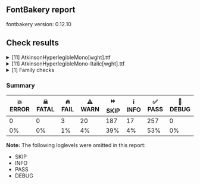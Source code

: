 ## FontBakery report

fontbakery version: 0.12.10





## Check results



<details><summary>[11] AtkinsonHyperlegibleMono[wght].ttf</summary>
<div>
<details>
    <summary>🔥 <b>FAIL</b> Combined length of family and style must not exceed 32 characters. <a href="https://fontbakery.readthedocs.io/en/stable/fontbakery/checks/googlefonts.name.html#"></a></summary>
    <div>







* 🔥 **FAIL** <p>Name ID 4 'Atkinson Hyperlegible Mono ExtraLight' exceeds 32 characters. This has been found to cause problems with the dropdown menu in old versions of Microsoft Word as well as shaping issues for some accented letters in Microsoft Word on Windows 10 and 11.</p>
 [code: nameid4-too-long]



* 🔥 **FAIL** <p>Variable font instance name 'Atkinson Hyperlegible Mono ExtraLight ExtraLight' formed by space-separated concatenation of font family name (nameID 1) and instance subfamily nameID 257 exceeds 32 characters.</p>
<p>This has been found to cause shaping issues for some accented letters in Microsoft Word on Windows 10 and 11.</p>
 [code: instance-too-long]



* 🔥 **FAIL** <p>Variable font instance name 'Atkinson Hyperlegible Mono ExtraLight ExtraLight' formed by space-separated concatenation of font family name (nameID 1) and instance subfamily nameID 257 exceeds 32 characters.</p>
<p>This has been found to cause shaping issues for some accented letters in Microsoft Word on Windows 10 and 11.</p>
 [code: instance-too-long]



* 🔥 **FAIL** <p>Variable font instance name 'Atkinson Hyperlegible Mono ExtraLight Light' formed by space-separated concatenation of font family name (nameID 1) and instance subfamily nameID 259 exceeds 32 characters.</p>
<p>This has been found to cause shaping issues for some accented letters in Microsoft Word on Windows 10 and 11.</p>
 [code: instance-too-long]



* 🔥 **FAIL** <p>Variable font instance name 'Atkinson Hyperlegible Mono ExtraLight Light' formed by space-separated concatenation of font family name (nameID 1) and instance subfamily nameID 259 exceeds 32 characters.</p>
<p>This has been found to cause shaping issues for some accented letters in Microsoft Word on Windows 10 and 11.</p>
 [code: instance-too-long]



* 🔥 **FAIL** <p>Variable font instance name 'Atkinson Hyperlegible Mono ExtraLight Regular' formed by space-separated concatenation of font family name (nameID 1) and instance subfamily nameID 261 exceeds 32 characters.</p>
<p>This has been found to cause shaping issues for some accented letters in Microsoft Word on Windows 10 and 11.</p>
 [code: instance-too-long]



* 🔥 **FAIL** <p>Variable font instance name 'Atkinson Hyperlegible Mono ExtraLight Regular' formed by space-separated concatenation of font family name (nameID 1) and instance subfamily nameID 261 exceeds 32 characters.</p>
<p>This has been found to cause shaping issues for some accented letters in Microsoft Word on Windows 10 and 11.</p>
 [code: instance-too-long]



* 🔥 **FAIL** <p>Variable font instance name 'Atkinson Hyperlegible Mono ExtraLight Medium' formed by space-separated concatenation of font family name (nameID 1) and instance subfamily nameID 263 exceeds 32 characters.</p>
<p>This has been found to cause shaping issues for some accented letters in Microsoft Word on Windows 10 and 11.</p>
 [code: instance-too-long]



* 🔥 **FAIL** <p>Variable font instance name 'Atkinson Hyperlegible Mono ExtraLight Medium' formed by space-separated concatenation of font family name (nameID 1) and instance subfamily nameID 263 exceeds 32 characters.</p>
<p>This has been found to cause shaping issues for some accented letters in Microsoft Word on Windows 10 and 11.</p>
 [code: instance-too-long]



* 🔥 **FAIL** <p>Variable font instance name 'Atkinson Hyperlegible Mono ExtraLight SemiBold' formed by space-separated concatenation of font family name (nameID 1) and instance subfamily nameID 265 exceeds 32 characters.</p>
<p>This has been found to cause shaping issues for some accented letters in Microsoft Word on Windows 10 and 11.</p>
 [code: instance-too-long]



* 🔥 **FAIL** <p>Variable font instance name 'Atkinson Hyperlegible Mono ExtraLight SemiBold' formed by space-separated concatenation of font family name (nameID 1) and instance subfamily nameID 265 exceeds 32 characters.</p>
<p>This has been found to cause shaping issues for some accented letters in Microsoft Word on Windows 10 and 11.</p>
 [code: instance-too-long]



* 🔥 **FAIL** <p>Variable font instance name 'Atkinson Hyperlegible Mono ExtraLight Bold' formed by space-separated concatenation of font family name (nameID 1) and instance subfamily nameID 267 exceeds 32 characters.</p>
<p>This has been found to cause shaping issues for some accented letters in Microsoft Word on Windows 10 and 11.</p>
 [code: instance-too-long]



* 🔥 **FAIL** <p>Variable font instance name 'Atkinson Hyperlegible Mono ExtraLight Bold' formed by space-separated concatenation of font family name (nameID 1) and instance subfamily nameID 267 exceeds 32 characters.</p>
<p>This has been found to cause shaping issues for some accented letters in Microsoft Word on Windows 10 and 11.</p>
 [code: instance-too-long]



* 🔥 **FAIL** <p>Variable font instance name 'Atkinson Hyperlegible Mono ExtraLight ExtraBold' formed by space-separated concatenation of font family name (nameID 1) and instance subfamily nameID 269 exceeds 32 characters.</p>
<p>This has been found to cause shaping issues for some accented letters in Microsoft Word on Windows 10 and 11.</p>
 [code: instance-too-long]



* 🔥 **FAIL** <p>Variable font instance name 'Atkinson Hyperlegible Mono ExtraLight ExtraBold' formed by space-separated concatenation of font family name (nameID 1) and instance subfamily nameID 269 exceeds 32 characters.</p>
<p>This has been found to cause shaping issues for some accented letters in Microsoft Word on Windows 10 and 11.</p>
 [code: instance-too-long]



* ⚠️ **WARN** <p>Name ID 6 'AtkinsonHyperlegibleMono-ExtraLight' exceeds 27 characters. This has been found to cause problems with PostScript printers, especially on Mac platforms.</p>
 [code: nameid6-too-long]



</div>
</details>

<details>
    <summary>⚠️ <b>WARN</b> Checking correctness of monospaced metadata. <a href="https://fontbakery.readthedocs.io/en/stable/fontbakery/checks/opentype.name.html#"></a></summary>
    <div>







* ⚠️ **WARN** <p>The OpenType spec recommends at <a href="https://learn.microsoft.com/en-us/typography/opentype/spec/recom#hhea-table">https://learn.microsoft.com/en-us/typography/opentype/spec/recom#hhea-table</a> that hhea.numberOfHMetrics be set to 3 but this font has 350 instead.
Please read <a href="https://github.com/fonttools/fonttools/issues/3014">https://github.com/fonttools/fonttools/issues/3014</a> to decide whether this makes sense for your font.</p>
 [code: bad-numberOfHMetrics]



</div>
</details>

<details>
    <summary>⚠️ <b>WARN</b> Check accent of Lcaron, dcaron, lcaron, tcaron <a href="https://fontbakery.readthedocs.io/en/stable/fontbakery/checks/universal.html#"></a></summary>
    <div>









* ⚠️ **WARN** <p>dcaron is decomposed and therefore could not be checked. Please check manually.</p>
 [code: decomposed-outline]



</div>
</details>

<details>
    <summary>⚠️ <b>WARN</b> Check font contains no unreachable glyphs <a href="https://fontbakery.readthedocs.io/en/stable/fontbakery/checks/universal.glyphset.html#"></a></summary>
    <div>







* ⚠️ **WARN** <p>The following glyphs could not be reached by codepoint or substitution rules:</p>
<pre><code>- uni0328.alt
</code></pre>
 [code: unreachable-glyphs]



</div>
</details>

<details>
    <summary>⚠️ <b>WARN</b> Validate size, and resolution of article images, and ensure article page has minimum length and includes visual assets. <a href="https://fontbakery.readthedocs.io/en/stable/fontbakery/checks/googlefonts.article.html#"></a></summary>
    <div>







* ⚠️ **WARN** <p>Family metadata at fonts/variable does not have an article.</p>
 [code: lacks-article]



</div>
</details>

<details>
    <summary>⚠️ <b>WARN</b> Check for codepoints not covered by METADATA subsets. <a href="https://fontbakery.readthedocs.io/en/stable/fontbakery/checks/googlefonts.subsets.html#"></a></summary>
    <div>







* ⚠️ **WARN** <p>The following codepoints supported by the font are not covered by
any subsets defined in the font's metadata file, and will never
be served. You can solve this by either manually adding additional
subset declarations to METADATA.pb, or by editing the glyphset
definitions.</p>
<ul>
<li>U+02D8 BREVE: try adding one of: canadian-aboriginal, yi</li>
<li>U+02D9 DOT ABOVE: try adding one of: canadian-aboriginal, yi</li>
<li>U+02DB OGONEK: try adding one of: canadian-aboriginal, yi</li>
<li>U+0302 COMBINING CIRCUMFLEX ACCENT: try adding one of: coptic, tifinagh, cherokee, math</li>
<li>U+0306 COMBINING BREVE: try adding one of: old-permic, tifinagh</li>
<li>U+0307 COMBINING DOT ABOVE: try adding one of: duployan, syriac, old-permic, coptic, math, hebrew, canadian-aboriginal, todhri, malayalam, tai-le, tifinagh</li>
<li>U+030A COMBINING RING ABOVE: try adding one of: duployan, syriac</li>
<li>U+030B COMBINING DOUBLE ACUTE ACCENT: try adding one of: osage, cherokee</li>
<li>U+030C COMBINING CARON: try adding one of: tai-le, cherokee</li>
<li>U+0326 COMBINING COMMA BELOW: try adding math</li>
<li>U+0327 COMBINING CEDILLA: try adding math</li>
<li>U+0328 COMBINING OGONEK: not included in any glyphset definition</li>
<li>U+0394 GREEK CAPITAL LETTER DELTA: try adding one of: elbasan, math, greek</li>
<li>U+03A9 GREEK CAPITAL LETTER OMEGA: try adding one of: elbasan, math, greek</li>
<li>U+03BC GREEK SMALL LETTER MU: try adding one of: math, greek</li>
<li>U+03C0 GREEK SMALL LETTER PI: try adding one of: yi, math, greek</li>
<li>U+2021 DOUBLE DAGGER: try adding adlam</li>
<li>U+2030 PER MILLE SIGN: try adding adlam</li>
<li>U+212E ESTIMATED SYMBOL: try adding math</li>
<li>U+2202 PARTIAL DIFFERENTIAL: try adding math</li>
<li>U+220F N-ARY PRODUCT: try adding math</li>
<li>U+2211 N-ARY SUMMATION: try adding math</li>
<li>U+2219 BULLET OPERATOR: try adding one of: tai-tham, symbols, yi, math</li>
<li>U+221A SQUARE ROOT: try adding math</li>
<li>U+221E INFINITY: try adding math</li>
<li>U+222B INTEGRAL: try adding math</li>
<li>U+2248 ALMOST EQUAL TO: try adding math</li>
<li>U+2260 NOT EQUAL TO: try adding math</li>
<li>U+2264 LESS-THAN OR EQUAL TO: try adding math</li>
<li>U+2265 GREATER-THAN OR EQUAL TO: try adding math</li>
<li>U+25CA LOZENGE: try adding one of: symbols, math</li>
<li>U+266A EIGHTH NOTE: try adding one of: symbols, music</li>
</ul>
<p>Or you can add the above codepoints to one of the subsets supported by the font: <code>latin</code>, <code>latin-ext</code></p>
 [code: unreachable-subsetting]



</div>
</details>

<details>
    <summary>⚠️ <b>WARN</b> Ensure dotted circle glyph is present and can attach marks. <a href="https://fontbakery.readthedocs.io/en/stable/fontbakery/checks/shaping.html#"></a></summary>
    <div>







* ⚠️ **WARN** <p>No dotted circle glyph present</p>
 [code: missing-dotted-circle]



</div>
</details>

<details>
    <summary>⚠️ <b>WARN</b> Ensure soft_dotted characters lose their dot when combined with marks that replace the dot. <a href="https://fontbakery.readthedocs.io/en/stable/fontbakery/checks/shaping.html#"></a></summary>
    <div>







* ⚠️ **WARN** <p>The dot of soft dotted characters used in orthographies <em>must</em> disappear in the following strings: į̀ į́ į̂ į̃ į̄ į̌</p>
<p>The dot of soft dotted characters <em>should</em> disappear in other cases, for example: į̆ į̇ į̈ į̊ į̋ į̦̀ į̦́ į̦̂ į̦̃ į̦̄ į̦̆ į̦̇ į̦̈ į̦̊ į̦̋ į̦̌ į̧̀ į̧́ į̧̂ į̧̃</p>
<p>Your font fully covers the following languages that require the soft-dotted feature: Lithuanian (Latn, 2,357,094 speakers), Dutch (Latn, 31,709,104 speakers).</p>
<p>Your font does <em>not</em> cover the following languages that require the soft-dotted feature: South Central Banda (Latn, 244,000 speakers), Mfumte (Latn, 79,000 speakers), Fur (Latn, 1,230,163 speakers), Mango (Latn, 77,000 speakers), Gulay (Latn, 250,478 speakers), Ejagham (Latn, 120,000 speakers), Nateni (Latn, 100,000 speakers), Bete-Bendi (Latn, 100,000 speakers), Ebira (Latn, 2,200,000 speakers), Zapotec (Latn, 490,000 speakers), Basaa (Latn, 332,940 speakers), Cicipu (Latn, 44,000 speakers), Igbo (Latn, 27,823,640 speakers), Aghem (Latn, 38,843 speakers), Avokaya (Latn, 100,000 speakers), Kpelle, Guinea (Latn, 622,000 speakers), Kom (Latn, 360,685 speakers), Dii (Latn, 71,000 speakers), Ekpeye (Latn, 226,000 speakers), Ijo, Southeast (Latn, 2,471,000 speakers), Lugbara (Latn, 2,200,000 speakers), Vute (Latn, 21,000 speakers), Dan (Latn, 1,099,244 speakers), Teke-Ebo (Latn, 260,000 speakers), Sar (Latn, 500,000 speakers), Makaa (Latn, 221,000 speakers), Kaska (Latn, 125 speakers), Ngbaka (Latn, 1,020,000 speakers), Heiltsuk (Latn, 300 speakers), Bafut (Latn, 158,146 speakers), Ma’di (Latn, 584,000 speakers), Belarusian (Cyrl, 10,064,517 speakers), Han (Latn, 6 speakers), Koonzime (Latn, 40,000 speakers), Mundani (Latn, 34,000 speakers), Southern Kisi (Latn, 360,000 speakers), Navajo (Latn, 166,319 speakers), Ukrainian (Cyrl, 29,273,587 speakers), Nzakara (Latn, 50,000 speakers), Yala (Latn, 200,000 speakers).</p>
 [code: soft-dotted]



</div>
</details>

<details>
    <summary>⚠️ <b>WARN</b> Are there any misaligned on-curve points? <a href="https://fontbakery.readthedocs.io/en/stable/fontbakery/checks/outline.html#"></a></summary>
    <div>







* ⚠️ **WARN** <p>The following glyphs have on-curve points which have potentially incorrect y coordinates:</p>
<pre><code>* G (U+0047): X=395.0,Y=-1.0 (should be at baseline 0?)

* Gbreve (U+011E): X=395.0,Y=-1.0 (should be at baseline 0?)

* uni0122 (U+0122): X=395.0,Y=-1.0 (should be at baseline 0?)

* Gdotaccent (U+0120): X=395.0,Y=-1.0 (should be at baseline 0?)

* Lcaron (U+013D): X=331.0,Y=669.0 (should be at cap-height 668?)

* Oslash (U+00D8): X=556.0,Y=670.0 (should be at cap-height 668?)

* uni1E9E (U+1E9E): X=452.0,Y=670.0 (should be at cap-height 668?)

* Uogonek (U+0172): X=226.0,Y=-1.5 (should be at baseline 0?)

* aacute (U+00E1): X=430.0,Y=670.0 (should be at cap-height 668?)

* agrave (U+00E0): X=190.0,Y=670.0 (should be at cap-height 668?)

* b (U+0062): X=258.0,Y=1.5 (should be at baseline 0?)

* cacute (U+0107): X=466.0,Y=670.0 (should be at cap-height 668?)

* eth (U+00F0): X=195.0,Y=670.0 (should be at cap-height 668?)

* eacute (U+00E9): X=446.0,Y=670.0 (should be at cap-height 668?)

* egrave (U+00E8): X=206.0,Y=670.0 (should be at cap-height 668?)

* iacute (U+00ED): X=431.0,Y=670.0 (should be at cap-height 668?)

* igrave (U+00EC): X=191.0,Y=670.0 (should be at cap-height 668?)

* uni006A0301: X=461.0,Y=670.0 (should be at cap-height 668?)

* nacute (U+0144): X=436.0,Y=670.0 (should be at cap-height 668?)

* oacute (U+00F3): X=436.0,Y=670.0 (should be at cap-height 668?)

* ograve (U+00F2): X=196.0,Y=670.0 (should be at cap-height 668?)

* oslash (U+00F8): X=106.0,Y=-1.0 (should be at baseline 0?)

* p (U+0070): X=258.0,Y=1.5 (should be at baseline 0?)

* thorn (U+00FE): X=258.0,Y=1.5 (should be at baseline 0?)

* r (U+0072): X=520.0,Y=494.0 (should be at x-height 496?)

* racute (U+0155): X=435.0,Y=670.0 (should be at cap-height 668?)

* s (U+0073): X=236.5,Y=1.0 (should be at baseline 0?)

* sacute (U+015B): X=236.5,Y=1.0 (should be at baseline 0?)

* sacute (U+015B): X=434.0,Y=670.0 (should be at cap-height 668?)

* scaron (U+0161): X=236.5,Y=1.0 (should be at baseline 0?)

* uni0219 (U+0219): X=236.5,Y=1.0 (should be at baseline 0?)

* uni0163 (U+0163): X=315.0,Y=1.0 (should be at baseline 0?)

* uacute (U+00FA): X=434.0,Y=670.0 (should be at cap-height 668?)

* ugrave (U+00F9): X=194.0,Y=670.0 (should be at cap-height 668?)

* wacute (U+1E83): X=436.0,Y=670.0 (should be at cap-height 668?)

* wgrave (U+1E81): X=196.0,Y=670.0 (should be at cap-height 668?)

* yacute (U+00FD): X=436.0,Y=670.0 (should be at cap-height 668?)

* ygrave (U+1EF3): X=196.0,Y=670.0 (should be at cap-height 668?)

* zacute (U+017A): X=447.0,Y=670.0 (should be at cap-height 668?)

* ordfeminine (U+00AA): X=227.0,Y=667.0 (should be at cap-height 668?)

* uni03BC (U+03BC): X=369.0,Y=2.0 (should be at baseline 0?)

* uni03BC (U+03BC): X=225.0,Y=1.0 (should be at baseline 0?)

* exclam (U+0021): X=283.0,Y=2.0 (should be at baseline 0?)

* exclam (U+0021): X=349.5,Y=2.0 (should be at baseline 0?)

* exclamdown (U+00A1): X=289.0,Y=1.0 (should be at baseline 0?)

* exclamdown (U+00A1): X=343.0,Y=1.0 (should be at baseline 0?)

* question (U+003F): X=266.0,Y=2.0 (should be at baseline 0?)

* question (U+003F): X=332.5,Y=2.0 (should be at baseline 0?)

* asterisk (U+002A): X=295.0,Y=666.0 (should be at cap-height 668?)

* asterisk (U+002A): X=338.0,Y=666.0 (should be at cap-height 668?)

* braceleft (U+007B): X=252.5,Y=668.5 (should be at cap-height 668?)

* braceleft (U+007B): X=469.0,Y=666.0 (should be at cap-height 668?)

* braceleft (U+007B): X=341.0,Y=666.0 (should be at cap-height 668?)

* braceright (U+007D): X=291.0,Y=666.0 (should be at cap-height 668?)

* braceright (U+007D): X=163.0,Y=666.0 (should be at cap-height 668?)

* braceright (U+007D): X=379.5,Y=668.5 (should be at cap-height 668?)

* ampersand (U+0026): X=348.5,Y=667.0 (should be at cap-height 668?)

* dollar (U+0024): X=410.0,Y=666.0 (should be at cap-height 668?)

* integral (U+222B): X=349.0,Y=669.0 (should be at cap-height 668?)

* integral (U+222B): X=459.5,Y=666.5 (should be at cap-height 668?)

* partialdiff (U+2202): X=388.0,Y=-1.0 (should be at baseline 0?)

* gravecomb (U+0300): X=247.0,Y=670.0 (should be at cap-height 668?)

* acutecomb (U+0301): X=386.0,Y=670.0 (should be at cap-height 668?)

* uni030C.alt: X=295.0,Y=669.0 (should be at cap-height 668?)

* grave (U+0060): X=247.0,Y=670.0 (should be at cap-height 668?)

* acute (U+00B4): X=386.0,Y=670.0 (should be at cap-height 668?)

* three (U+0033): X=403.5,Y=669.5 (should be at cap-height 668?)
</code></pre>
 [code: found-misalignments]



</div>
</details>

<details>
    <summary>⚠️ <b>WARN</b> Ensure fonts have ScriptLangTags declared on the 'meta' table. <a href="https://fontbakery.readthedocs.io/en/stable/fontbakery/checks/googlefonts.meta.html#"></a></summary>
    <div>







* ⚠️ **WARN** <p>This font file does not have a 'meta' table.</p>
 [code: lacks-meta-table]



</div>
</details>

<details>
    <summary>⚠️ <b>WARN</b> Checking OS/2 achVendID. <a href="https://fontbakery.readthedocs.io/en/stable/fontbakery/checks/googlefonts.os2.html#"></a></summary>
    <div>







* ⚠️ **WARN** <p>OS/2 VendorID value 'NONE' is not yet recognized. If you registered it recently, then it's safe to ignore this warning message. Otherwise, you should set it to your own unique 4 character code, and register it with Microsoft at <a href="https://www.microsoft.com/typography/links/vendorlist.aspx">https://www.microsoft.com/typography/links/vendorlist.aspx</a></p>
 [code: unknown]



</div>
</details>
</div>
</details>

<details><summary>[11] AtkinsonHyperlegibleMono-Italic[wght].ttf</summary>
<div>
<details>
    <summary>🔥 <b>FAIL</b> Combined length of family and style must not exceed 32 characters. <a href="https://fontbakery.readthedocs.io/en/stable/fontbakery/checks/googlefonts.name.html#"></a></summary>
    <div>







* 🔥 **FAIL** <p>Name ID 4 'Atkinson Hyperlegible Mono ExtraLight' exceeds 32 characters. This has been found to cause problems with the dropdown menu in old versions of Microsoft Word as well as shaping issues for some accented letters in Microsoft Word on Windows 10 and 11.</p>
 [code: nameid4-too-long]



* 🔥 **FAIL** <p>Variable font instance name 'Atkinson Hyperlegible Mono ExtraLight ExtraLight Italic' formed by space-separated concatenation of font family name (nameID 1) and instance subfamily nameID 257 exceeds 32 characters.</p>
<p>This has been found to cause shaping issues for some accented letters in Microsoft Word on Windows 10 and 11.</p>
 [code: instance-too-long]



* 🔥 **FAIL** <p>Variable font instance name 'Atkinson Hyperlegible Mono ExtraLight ExtraLight Italic' formed by space-separated concatenation of font family name (nameID 1) and instance subfamily nameID 257 exceeds 32 characters.</p>
<p>This has been found to cause shaping issues for some accented letters in Microsoft Word on Windows 10 and 11.</p>
 [code: instance-too-long]



* 🔥 **FAIL** <p>Variable font instance name 'Atkinson Hyperlegible Mono ExtraLight Light Italic' formed by space-separated concatenation of font family name (nameID 1) and instance subfamily nameID 259 exceeds 32 characters.</p>
<p>This has been found to cause shaping issues for some accented letters in Microsoft Word on Windows 10 and 11.</p>
 [code: instance-too-long]



* 🔥 **FAIL** <p>Variable font instance name 'Atkinson Hyperlegible Mono ExtraLight Light Italic' formed by space-separated concatenation of font family name (nameID 1) and instance subfamily nameID 259 exceeds 32 characters.</p>
<p>This has been found to cause shaping issues for some accented letters in Microsoft Word on Windows 10 and 11.</p>
 [code: instance-too-long]



* 🔥 **FAIL** <p>Variable font instance name 'Atkinson Hyperlegible Mono ExtraLight Italic' formed by space-separated concatenation of font family name (nameID 1) and instance subfamily nameID 261 exceeds 32 characters.</p>
<p>This has been found to cause shaping issues for some accented letters in Microsoft Word on Windows 10 and 11.</p>
 [code: instance-too-long]



* 🔥 **FAIL** <p>Variable font instance name 'Atkinson Hyperlegible Mono ExtraLight Italic' formed by space-separated concatenation of font family name (nameID 1) and instance subfamily nameID 261 exceeds 32 characters.</p>
<p>This has been found to cause shaping issues for some accented letters in Microsoft Word on Windows 10 and 11.</p>
 [code: instance-too-long]



* 🔥 **FAIL** <p>Variable font instance name 'Atkinson Hyperlegible Mono ExtraLight Medium Italic' formed by space-separated concatenation of font family name (nameID 1) and instance subfamily nameID 263 exceeds 32 characters.</p>
<p>This has been found to cause shaping issues for some accented letters in Microsoft Word on Windows 10 and 11.</p>
 [code: instance-too-long]



* 🔥 **FAIL** <p>Variable font instance name 'Atkinson Hyperlegible Mono ExtraLight Medium Italic' formed by space-separated concatenation of font family name (nameID 1) and instance subfamily nameID 263 exceeds 32 characters.</p>
<p>This has been found to cause shaping issues for some accented letters in Microsoft Word on Windows 10 and 11.</p>
 [code: instance-too-long]



* 🔥 **FAIL** <p>Variable font instance name 'Atkinson Hyperlegible Mono ExtraLight SemiBold Italic' formed by space-separated concatenation of font family name (nameID 1) and instance subfamily nameID 265 exceeds 32 characters.</p>
<p>This has been found to cause shaping issues for some accented letters in Microsoft Word on Windows 10 and 11.</p>
 [code: instance-too-long]



* 🔥 **FAIL** <p>Variable font instance name 'Atkinson Hyperlegible Mono ExtraLight SemiBold Italic' formed by space-separated concatenation of font family name (nameID 1) and instance subfamily nameID 265 exceeds 32 characters.</p>
<p>This has been found to cause shaping issues for some accented letters in Microsoft Word on Windows 10 and 11.</p>
 [code: instance-too-long]



* 🔥 **FAIL** <p>Variable font instance name 'Atkinson Hyperlegible Mono ExtraLight Bold Italic' formed by space-separated concatenation of font family name (nameID 1) and instance subfamily nameID 267 exceeds 32 characters.</p>
<p>This has been found to cause shaping issues for some accented letters in Microsoft Word on Windows 10 and 11.</p>
 [code: instance-too-long]



* 🔥 **FAIL** <p>Variable font instance name 'Atkinson Hyperlegible Mono ExtraLight Bold Italic' formed by space-separated concatenation of font family name (nameID 1) and instance subfamily nameID 267 exceeds 32 characters.</p>
<p>This has been found to cause shaping issues for some accented letters in Microsoft Word on Windows 10 and 11.</p>
 [code: instance-too-long]



* 🔥 **FAIL** <p>Variable font instance name 'Atkinson Hyperlegible Mono ExtraLight ExtraBold Italic' formed by space-separated concatenation of font family name (nameID 1) and instance subfamily nameID 269 exceeds 32 characters.</p>
<p>This has been found to cause shaping issues for some accented letters in Microsoft Word on Windows 10 and 11.</p>
 [code: instance-too-long]



* 🔥 **FAIL** <p>Variable font instance name 'Atkinson Hyperlegible Mono ExtraLight ExtraBold Italic' formed by space-separated concatenation of font family name (nameID 1) and instance subfamily nameID 269 exceeds 32 characters.</p>
<p>This has been found to cause shaping issues for some accented letters in Microsoft Word on Windows 10 and 11.</p>
 [code: instance-too-long]



* ⚠️ **WARN** <p>Name ID 6 'AtkinsonHyperlegibleMono-ExtraLightItalic' exceeds 27 characters. This has been found to cause problems with PostScript printers, especially on Mac platforms.</p>
 [code: nameid6-too-long]



</div>
</details>

<details>
    <summary>⚠️ <b>WARN</b> Checking correctness of monospaced metadata. <a href="https://fontbakery.readthedocs.io/en/stable/fontbakery/checks/opentype.name.html#"></a></summary>
    <div>







* ⚠️ **WARN** <p>The OpenType spec recommends at <a href="https://learn.microsoft.com/en-us/typography/opentype/spec/recom#hhea-table">https://learn.microsoft.com/en-us/typography/opentype/spec/recom#hhea-table</a> that hhea.numberOfHMetrics be set to 3 but this font has 350 instead.
Please read <a href="https://github.com/fonttools/fonttools/issues/3014">https://github.com/fonttools/fonttools/issues/3014</a> to decide whether this makes sense for your font.</p>
 [code: bad-numberOfHMetrics]



</div>
</details>

<details>
    <summary>⚠️ <b>WARN</b> Check accent of Lcaron, dcaron, lcaron, tcaron <a href="https://fontbakery.readthedocs.io/en/stable/fontbakery/checks/universal.html#"></a></summary>
    <div>









* ⚠️ **WARN** <p>dcaron is decomposed and therefore could not be checked. Please check manually.</p>
 [code: decomposed-outline]



</div>
</details>

<details>
    <summary>⚠️ <b>WARN</b> Check font contains no unreachable glyphs <a href="https://fontbakery.readthedocs.io/en/stable/fontbakery/checks/universal.glyphset.html#"></a></summary>
    <div>







* ⚠️ **WARN** <p>The following glyphs could not be reached by codepoint or substitution rules:</p>
<pre><code>- uni0328.alt
</code></pre>
 [code: unreachable-glyphs]



</div>
</details>

<details>
    <summary>⚠️ <b>WARN</b> Validate size, and resolution of article images, and ensure article page has minimum length and includes visual assets. <a href="https://fontbakery.readthedocs.io/en/stable/fontbakery/checks/googlefonts.article.html#"></a></summary>
    <div>







* ⚠️ **WARN** <p>Family metadata at fonts/variable does not have an article.</p>
 [code: lacks-article]



</div>
</details>

<details>
    <summary>⚠️ <b>WARN</b> Check for codepoints not covered by METADATA subsets. <a href="https://fontbakery.readthedocs.io/en/stable/fontbakery/checks/googlefonts.subsets.html#"></a></summary>
    <div>







* ⚠️ **WARN** <p>The following codepoints supported by the font are not covered by
any subsets defined in the font's metadata file, and will never
be served. You can solve this by either manually adding additional
subset declarations to METADATA.pb, or by editing the glyphset
definitions.</p>
<ul>
<li>U+02D8 BREVE: try adding one of: canadian-aboriginal, yi</li>
<li>U+02D9 DOT ABOVE: try adding one of: canadian-aboriginal, yi</li>
<li>U+02DB OGONEK: try adding one of: canadian-aboriginal, yi</li>
<li>U+0302 COMBINING CIRCUMFLEX ACCENT: try adding one of: coptic, tifinagh, cherokee, math</li>
<li>U+0306 COMBINING BREVE: try adding one of: old-permic, tifinagh</li>
<li>U+0307 COMBINING DOT ABOVE: try adding one of: duployan, syriac, old-permic, coptic, math, hebrew, canadian-aboriginal, todhri, malayalam, tai-le, tifinagh</li>
<li>U+030A COMBINING RING ABOVE: try adding one of: duployan, syriac</li>
<li>U+030B COMBINING DOUBLE ACUTE ACCENT: try adding one of: osage, cherokee</li>
<li>U+030C COMBINING CARON: try adding one of: tai-le, cherokee</li>
<li>U+0326 COMBINING COMMA BELOW: try adding math</li>
<li>U+0327 COMBINING CEDILLA: try adding math</li>
<li>U+0328 COMBINING OGONEK: not included in any glyphset definition</li>
<li>U+0394 GREEK CAPITAL LETTER DELTA: try adding one of: elbasan, math, greek</li>
<li>U+03A9 GREEK CAPITAL LETTER OMEGA: try adding one of: elbasan, math, greek</li>
<li>U+03BC GREEK SMALL LETTER MU: try adding one of: math, greek</li>
<li>U+03C0 GREEK SMALL LETTER PI: try adding one of: yi, math, greek</li>
<li>U+2021 DOUBLE DAGGER: try adding adlam</li>
<li>U+2030 PER MILLE SIGN: try adding adlam</li>
<li>U+212E ESTIMATED SYMBOL: try adding math</li>
<li>U+2202 PARTIAL DIFFERENTIAL: try adding math</li>
<li>U+220F N-ARY PRODUCT: try adding math</li>
<li>U+2211 N-ARY SUMMATION: try adding math</li>
<li>U+2219 BULLET OPERATOR: try adding one of: tai-tham, symbols, yi, math</li>
<li>U+221A SQUARE ROOT: try adding math</li>
<li>U+221E INFINITY: try adding math</li>
<li>U+222B INTEGRAL: try adding math</li>
<li>U+2248 ALMOST EQUAL TO: try adding math</li>
<li>U+2260 NOT EQUAL TO: try adding math</li>
<li>U+2264 LESS-THAN OR EQUAL TO: try adding math</li>
<li>U+2265 GREATER-THAN OR EQUAL TO: try adding math</li>
<li>U+25CA LOZENGE: try adding one of: symbols, math</li>
<li>U+266A EIGHTH NOTE: try adding one of: symbols, music</li>
</ul>
<p>Or you can add the above codepoints to one of the subsets supported by the font: <code>latin</code>, <code>latin-ext</code></p>
 [code: unreachable-subsetting]



</div>
</details>

<details>
    <summary>⚠️ <b>WARN</b> Ensure dotted circle glyph is present and can attach marks. <a href="https://fontbakery.readthedocs.io/en/stable/fontbakery/checks/shaping.html#"></a></summary>
    <div>







* ⚠️ **WARN** <p>No dotted circle glyph present</p>
 [code: missing-dotted-circle]



</div>
</details>

<details>
    <summary>⚠️ <b>WARN</b> Ensure soft_dotted characters lose their dot when combined with marks that replace the dot. <a href="https://fontbakery.readthedocs.io/en/stable/fontbakery/checks/shaping.html#"></a></summary>
    <div>







* ⚠️ **WARN** <p>The dot of soft dotted characters used in orthographies <em>must</em> disappear in the following strings: į̀ į́ į̂ į̃ į̄ į̌</p>
<p>The dot of soft dotted characters <em>should</em> disappear in other cases, for example: į̆ į̇ į̈ į̊ į̋ į̦̀ į̦́ į̦̂ į̦̃ į̦̄ į̦̆ į̦̇ į̦̈ į̦̊ į̦̋ į̦̌ į̧̀ į̧́ į̧̂ į̧̃</p>
<p>Your font fully covers the following languages that require the soft-dotted feature: Lithuanian (Latn, 2,357,094 speakers), Dutch (Latn, 31,709,104 speakers).</p>
<p>Your font does <em>not</em> cover the following languages that require the soft-dotted feature: South Central Banda (Latn, 244,000 speakers), Mfumte (Latn, 79,000 speakers), Fur (Latn, 1,230,163 speakers), Mango (Latn, 77,000 speakers), Gulay (Latn, 250,478 speakers), Ejagham (Latn, 120,000 speakers), Nateni (Latn, 100,000 speakers), Bete-Bendi (Latn, 100,000 speakers), Ebira (Latn, 2,200,000 speakers), Zapotec (Latn, 490,000 speakers), Basaa (Latn, 332,940 speakers), Cicipu (Latn, 44,000 speakers), Igbo (Latn, 27,823,640 speakers), Aghem (Latn, 38,843 speakers), Avokaya (Latn, 100,000 speakers), Kpelle, Guinea (Latn, 622,000 speakers), Kom (Latn, 360,685 speakers), Dii (Latn, 71,000 speakers), Ekpeye (Latn, 226,000 speakers), Ijo, Southeast (Latn, 2,471,000 speakers), Lugbara (Latn, 2,200,000 speakers), Vute (Latn, 21,000 speakers), Dan (Latn, 1,099,244 speakers), Teke-Ebo (Latn, 260,000 speakers), Sar (Latn, 500,000 speakers), Makaa (Latn, 221,000 speakers), Kaska (Latn, 125 speakers), Ngbaka (Latn, 1,020,000 speakers), Heiltsuk (Latn, 300 speakers), Bafut (Latn, 158,146 speakers), Ma’di (Latn, 584,000 speakers), Belarusian (Cyrl, 10,064,517 speakers), Han (Latn, 6 speakers), Koonzime (Latn, 40,000 speakers), Mundani (Latn, 34,000 speakers), Southern Kisi (Latn, 360,000 speakers), Navajo (Latn, 166,319 speakers), Ukrainian (Cyrl, 29,273,587 speakers), Nzakara (Latn, 50,000 speakers), Yala (Latn, 200,000 speakers).</p>
 [code: soft-dotted]



</div>
</details>

<details>
    <summary>⚠️ <b>WARN</b> Are there any misaligned on-curve points? <a href="https://fontbakery.readthedocs.io/en/stable/fontbakery/checks/outline.html#"></a></summary>
    <div>







* ⚠️ **WARN** <p>The following glyphs have on-curve points which have potentially incorrect y coordinates:</p>
<pre><code>* Lcaron (U+013D): X=419.0,Y=669.0 (should be at cap-height 668?)

* Oslash (U+00D8): X=643.0,Y=670.0 (should be at cap-height 668?)

* uni1E9E (U+1E9E): X=316.5,Y=-1.0 (should be at baseline 0?)

* uni1E9E (U+1E9E): X=538.0,Y=670.0 (should be at cap-height 668?)

* a (U+0061): X=147.5,Y=2.0 (should be at baseline 0?)

* aacute (U+00E1): X=147.5,Y=2.0 (should be at baseline 0?)

* abreve (U+0103): X=147.5,Y=2.0 (should be at baseline 0?)

* acircumflex (U+00E2): X=147.5,Y=2.0 (should be at baseline 0?)

* adieresis (U+00E4): X=147.5,Y=2.0 (should be at baseline 0?)

* agrave (U+00E0): X=147.5,Y=2.0 (should be at baseline 0?)

* amacron (U+0101): X=147.5,Y=2.0 (should be at baseline 0?)

* aogonek (U+0105): X=147.5,Y=2.0 (should be at baseline 0?)

* aring (U+00E5): X=147.5,Y=2.0 (should be at baseline 0?)

* atilde (U+00E3): X=147.5,Y=2.0 (should be at baseline 0?)

* ae (U+00E6): X=48.5,Y=1.0 (should be at baseline 0?)

* oslash (U+00F8): X=55.0,Y=-1.0 (should be at baseline 0?)

* r (U+0072): X=573.0,Y=494.0 (should be at x-height 496?)

* s (U+0073): X=211.0,Y=1.5 (should be at baseline 0?)

* s (U+0073): X=421.5,Y=495.5 (should be at x-height 496?)

* sacute (U+015B): X=211.0,Y=1.5 (should be at baseline 0?)

* scaron (U+0161): X=211.0,Y=1.5 (should be at baseline 0?)

* uni0219 (U+0219): X=211.0,Y=1.5 (should be at baseline 0?)

* uni0163 (U+0163): X=272.0,Y=2.0 (should be at baseline 0?)

* uni03BC (U+03BC): X=190.0,Y=-1.5 (should be at baseline 0?)

* exclam (U+0021): X=238.0,Y=2.0 (should be at baseline 0?)

* exclam (U+0021): X=304.5,Y=2.0 (should be at baseline 0?)

* exclamdown (U+00A1): X=237.0,Y=1.0 (should be at baseline 0?)

* exclamdown (U+00A1): X=291.0,Y=1.0 (should be at baseline 0?)

* question (U+003F): X=464.0,Y=670.0 (should be at cap-height 668?)

* question (U+003F): X=220.0,Y=2.0 (should be at baseline 0?)

* question (U+003F): X=286.5,Y=2.0 (should be at baseline 0?)

* asterisk (U+002A): X=383.0,Y=666.0 (should be at cap-height 668?)

* asterisk (U+002A): X=426.0,Y=666.0 (should be at cap-height 668?)

* braceleft (U+007B): X=558.0,Y=666.0 (should be at cap-height 668?)

* braceleft (U+007B): X=420.0,Y=666.0 (should be at cap-height 668?)

* braceright (U+007D): X=371.0,Y=666.0 (should be at cap-height 668?)

* braceright (U+007D): X=253.0,Y=666.0 (should be at cap-height 668?)

* ampersand (U+0026): X=425.0,Y=666.0 (should be at cap-height 668?)

* section (U+00A7): X=466.5,Y=666.5 (should be at cap-height 668?)

* integral (U+222B): X=431.0,Y=669.0 (should be at cap-height 668?)

* uni030C.alt: X=385.0,Y=669.0 (should be at cap-height 668?)

* three (U+0033): X=465.0,Y=670.0 (should be at cap-height 668?)
</code></pre>
 [code: found-misalignments]



</div>
</details>

<details>
    <summary>⚠️ <b>WARN</b> Ensure fonts have ScriptLangTags declared on the 'meta' table. <a href="https://fontbakery.readthedocs.io/en/stable/fontbakery/checks/googlefonts.meta.html#"></a></summary>
    <div>







* ⚠️ **WARN** <p>This font file does not have a 'meta' table.</p>
 [code: lacks-meta-table]



</div>
</details>

<details>
    <summary>⚠️ <b>WARN</b> Checking OS/2 achVendID. <a href="https://fontbakery.readthedocs.io/en/stable/fontbakery/checks/googlefonts.os2.html#"></a></summary>
    <div>







* ⚠️ **WARN** <p>OS/2 VendorID value 'NONE' is not yet recognized. If you registered it recently, then it's safe to ignore this warning message. Otherwise, you should set it to your own unique 4 character code, and register it with Microsoft at <a href="https://www.microsoft.com/typography/links/vendorlist.aspx">https://www.microsoft.com/typography/links/vendorlist.aspx</a></p>
 [code: unknown]



</div>
</details>
</div>
</details>

<details><summary>[1] Family checks</summary>
<div>
<details>
    <summary>🔥 <b>FAIL</b> OS/2.fsSelection bit 7 (USE_TYPO_METRICS) is set in all fonts. <a href="https://fontbakery.readthedocs.io/en/stable/fontbakery/checks/googlefonts.os2.html#"></a></summary>
    <div>







* 🔥 **FAIL** <p>OS/2.fsSelection bit 7 (USE_TYPO_METRICS) wasNOT set in the following fonts: ['fonts/variable/AtkinsonHyperlegibleMono[wght].ttf', 'fonts/variable/AtkinsonHyperlegibleMono-Italic[wght].ttf'].</p>
 [code: missing-os2-fsselection-bit7]



</div>
</details>
</div>
</details>




### Summary

| 💥 ERROR | ☠ FATAL | 🔥 FAIL | ⚠️ WARN | ⏩ SKIP | ℹ️ INFO | ✅ PASS | 🔎 DEBUG | 
| ---|---|---|---|---|---|---|---|
| 0 | 0 | 3 | 20 | 187 | 17 | 257 | 0 | 
| 0% | 0% | 1% | 4% | 39% | 4% | 53% | 0% | 



**Note:** The following loglevels were omitted in this report:


* SKIP
* INFO
* PASS
* DEBUG
